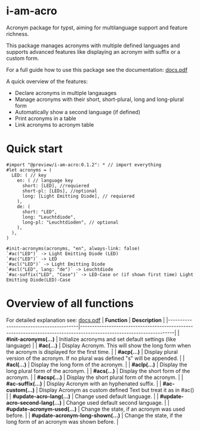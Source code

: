 # i-am-acro
Acronym package for typst, aiming for multilanguage support and feature richness.

This package manages acronyms with multiple defined languages and supports advanced features like displaying an acronym with suffix or a custom form.

For a full guide how to use this package see the documentation: [docs.pdf](https://github.com/etwasmitbaum/i-am-acro/blob/main/docs.pdf)

A quick overview of the features:
- Declare acronyms in multiple langauages
- Manage acronyms with their short, short-plural, long and long-plural form
- Automatically show a second language (if defined)
- Print acronyms in a table
- Link acronyms to acronym table

# Quick start
```typ
#import "@preview/i-am-acro:0.1.2": * // import everything
#let acronyms = (
  LED: ( // key
    en: ( // language key
      short: [LED], //requiered
      short-pl: [LEDs], //optional
      long: [Light Emitting Diode], // requiered
    ),
    de: (
      short: "LED",
      long: "Leuchtdiode",
      long-pl: "Leuchtdioden", // optional
    ),
  ),
)

#init-acronyms(acronyms, "en", always-link: false)
`#ac("LED")` -> Light Emitting Diode (LED)
`#ac("LED")` -> LED
`#acl("LED")` -> Light Emitting Diode
`#acl("LED", lang: "de")` -> Leuchtdiode
`#ac-suffix("LED", "Case")` -> LED-Case or (if shown first time) Light Emitting Diode(LED)-Case
```

# Overview of all functions
For detailed explanation see: [docs.pdf](https://github.com/etwasmitbaum/i-am-acro/blob/main/docs.pdf)
| **Function**                           | **Description**                                                                                                     |
|----------------------------------------|---------------------------------------------------------------------------------------------------------------------|
| **#init-acronyms(...)**                | Initialize acronyms and set default settings (like language) |
| **#ac(...)**                           | Display Acronym. This will show the long form when the acronym is displayed for the first time. |
| **#acp(...)**                          | Display plural version of the acronym. If no plural was defined "s" will be appended. |
| **#acl(...)**                          | Display the long form of the acronym. |
| **#aclp(...)**                         | Display the long plural form of the acronym. |
| **#acs(...)**                          | Display the short form of the acronym. |
| **#acsp(...)**                         | Display the short plural form of the acronym. |
| **#ac-suffix(...)**                    | Display Acronym with an hyphenated suffix. |
| **#ac-custom(...)**                    | Display Acronym as custom defined Text but treat it as in #ac() |
| **#update-acro-lang(...)**             | Change used default language. |
| **#update-acro-second-lang(...)**      | Change used default second language. |
| **#update-acronym-used(...)**          | Change the state, if an acronym was used before. |
| **#update-acronym-long-shown(...)**    | Change the state, if the long form of an acronym was shown before. |
